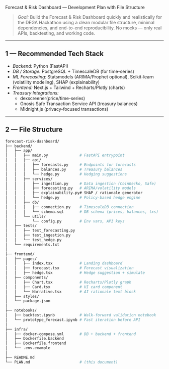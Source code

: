 Forecast & Risk Dashboard — Development Plan with File Structure

> *Goal:* Build the Forecast & Risk Dashboard quickly and realistically for the DEGA Hackathon using a clean modular file structure, minimal dependencies, and end-to-end reproducibility. No mocks — only real APIs, backtesting, and working code.

---

## 1 — Recommended Tech Stack

- *Backend:* Python (FastAPI)  
- *DB / Storage:* PostgreSQL + TimescaleDB (for time-series)  
- *ML Forecasting:* Statsmodels (ARIMA/Prophet optional), Scikit-learn (volatility modeling), SHAP (explainability)  
- *Frontend:* Next.js + Tailwind + Recharts/Plotly (charts)  
- *Treasury Integrations:*  
  - dexscreener(price/time-series)  
  - Gnosis Safe Transaction Service API (treasury balances)  
  - Midnight.js (privacy-focused transactions)  

---

## 2 — File Structure

```bash
forecast-risk-dashboard/
├── backend/
│   ├── app/
│   │   ├── main.py              # FastAPI entrypoint
│   │   ├── api/
│   │   │   ├── forecasts.py     # Endpoints for forecasts
│   │   │   ├── balances.py      # Treasury balances
│   │   │   └── hedge.py         # Hedging suggestions
│   │   ├── services/
│   │   │   ├── ingestion.py     # Data ingestion (CoinGecko, Safe)
│   │   │   ├── forecasting.py   # ARIMA/volatility models
│   │   │   ├── explainability.py# SHAP / rationale generator
│   │   │   └── hedge.py         # Policy-based hedge engine
│   │   ├── db/
│   │   │   ├── connection.py    # TimescaleDB connection
│   │   │   └── schema.sql       # DB schema (prices, balances, txs)
│   │   └── utils/
│   │       └── config.py        # Env vars, API keys
│   ├── tests/
│   │   ├── test_forecasting.py
│   │   ├── test_ingestion.py
│   │   └── test_hedge.py
│   └── requirements.txt
│
├── frontend/
│   ├── pages/
│   │   ├── index.tsx            # Landing dashboard
│   │   ├── forecast.tsx         # Forecast visualization
│   │   ├── hedge.tsx            # Hedge suggestion + simulate
│   ├── components/
│   │   ├── Chart.tsx            # Recharts/Plotly graph
│   │   ├── Card.tsx             # UI card component
│   │   └── Narrative.tsx        # AI rationale text block
│   ├── styles/
│   └── package.json
│
├── notebooks/
│   ├── backtest.ipynb           # Walk-forward validation notebook
│   └── prototype_forecast.ipynb # Fast iteration before API
│
├── infra/
│   ├── docker-compose.yml       # DB + backend + frontend
│   ├── Dockerfile.backend
│   ├── Dockerfile.frontend
│   └── .env.example
│
├── README.md
└── PLAN.md                      # (this document)